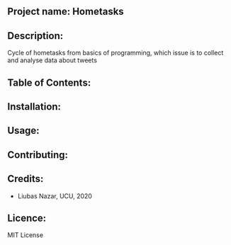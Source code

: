 ## Project name: Hometasks
## Description:
Cycle of hometasks from basics of programming, which issue is to collect and analyse data about tweets
## Table of Contents:
## Installation:
## Usage:
## Contributing:
## Credits:
* Liubas Nazar, UCU, 2020
## Licence:
MIT License
